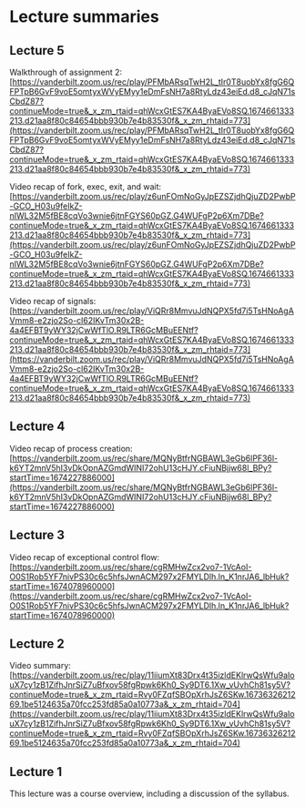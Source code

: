 # Lecture summaries

## Lecture 5

Walkthrough of assignment 2: [https://vanderbilt.zoom.us/rec/play/PFMbARsqTwH2L_tIr0T8uobYx8fgG6QFPTpB6GvF9voE5omtyxWVyEMyy1eDmFsNH7a8RtyLdz43eiEd.d8_cJqN71sCbdZ87?continueMode=true&_x_zm_rtaid=qhWcxGtES7KA4ByaEVo8SQ.1674661333213.d21aa8f80c84654bbb930b7e4b83530f&_x_zm_rhtaid=773](https://vanderbilt.zoom.us/rec/play/PFMbARsqTwH2L_tIr0T8uobYx8fgG6QFPTpB6GvF9voE5omtyxWVyEMyy1eDmFsNH7a8RtyLdz43eiEd.d8_cJqN71sCbdZ87?continueMode=true&_x_zm_rtaid=qhWcxGtES7KA4ByaEVo8SQ.1674661333213.d21aa8f80c84654bbb930b7e4b83530f&_x_zm_rhtaid=773)

Video recap of fork, exec, exit, and wait: [https://vanderbilt.zoom.us/rec/play/z6unFOmNoGyJpEZSZjdhQjuZD2PwbP-GCO_H03u9feIkZ-nIWL32M5fBE8cqVo3wnie6jtnFGYS60pGZ.G4WUFgP2p6Xm7DBe?continueMode=true&_x_zm_rtaid=qhWcxGtES7KA4ByaEVo8SQ.1674661333213.d21aa8f80c84654bbb930b7e4b83530f&_x_zm_rhtaid=773](https://vanderbilt.zoom.us/rec/play/z6unFOmNoGyJpEZSZjdhQjuZD2PwbP-GCO_H03u9feIkZ-nIWL32M5fBE8cqVo3wnie6jtnFGYS60pGZ.G4WUFgP2p6Xm7DBe?continueMode=true&_x_zm_rtaid=qhWcxGtES7KA4ByaEVo8SQ.1674661333213.d21aa8f80c84654bbb930b7e4b83530f&_x_zm_rhtaid=773)

Video recap of signals: [https://vanderbilt.zoom.us/rec/play/ViQRr8MmvuJdNQPX5fd7i5TsHNoAgAVmm8-e2zjo2So-cl62IKvTm30x2B-4a4EFBT9yWY32jCwWfTlO.R9LTR6GcMBuEENtf?continueMode=true&_x_zm_rtaid=qhWcxGtES7KA4ByaEVo8SQ.1674661333213.d21aa8f80c84654bbb930b7e4b83530f&_x_zm_rhtaid=773](https://vanderbilt.zoom.us/rec/play/ViQRr8MmvuJdNQPX5fd7i5TsHNoAgAVmm8-e2zjo2So-cl62IKvTm30x2B-4a4EFBT9yWY32jCwWfTlO.R9LTR6GcMBuEENtf?continueMode=true&_x_zm_rtaid=qhWcxGtES7KA4ByaEVo8SQ.1674661333213.d21aa8f80c84654bbb930b7e4b83530f&_x_zm_rhtaid=773)

## Lecture 4

Video recap of process creation: [https://vanderbilt.zoom.us/rec/share/MQNyBtfrNGBAWL3eGb6lPF36l-k6YT2mnV5hI3vDkOpnAZGmdWINI72ohU13cHJY.cFiuNBjjw68l_BPy?startTime=1674227886000](https://vanderbilt.zoom.us/rec/share/MQNyBtfrNGBAWL3eGb6lPF36l-k6YT2mnV5hI3vDkOpnAZGmdWINI72ohU13cHJY.cFiuNBjjw68l_BPy?startTime=1674227886000)

## Lecture 3

Video recap of exceptional control flow: [https://vanderbilt.zoom.us/rec/share/cgRMHwZcx2vo7-1VcAoI-O0S1Rob5YF7nivPS30c6c5hfsJwnACM297x2FMYLDlh.ln_K1nrJA6_lbHuk?startTime=1674078960000](https://vanderbilt.zoom.us/rec/share/cgRMHwZcx2vo7-1VcAoI-O0S1Rob5YF7nivPS30c6c5hfsJwnACM297x2FMYLDlh.ln_K1nrJA6_lbHuk?startTime=1674078960000)

## Lecture 2

Video summary: [https://vanderbilt.zoom.us/rec/play/11iiumXt83Drx4t35izldEKlrwQsWfu9aIouX7cy1zB1ZifhJnrSiZ7uBfxov58fgRpwk6Kh0_Sy9DT6.1Xw_vUvhCh81sy5V?continueMode=true&_x_zm_rtaid=Rvy0FZqfSBOpXrhJsZ6SKw.1673632621269.1be5124635a70fcc253fd85a0a10773a&_x_zm_rhtaid=704](https://vanderbilt.zoom.us/rec/play/11iiumXt83Drx4t35izldEKlrwQsWfu9aIouX7cy1zB1ZifhJnrSiZ7uBfxov58fgRpwk6Kh0_Sy9DT6.1Xw_vUvhCh81sy5V?continueMode=true&_x_zm_rtaid=Rvy0FZqfSBOpXrhJsZ6SKw.1673632621269.1be5124635a70fcc253fd85a0a10773a&_x_zm_rhtaid=704)

## Lecture 1

This lecture was a course overview, including a discussion of the syllabus.
